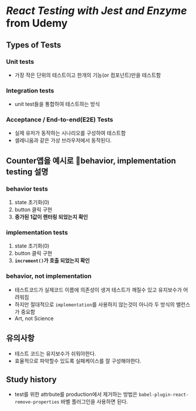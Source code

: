 # _React Testing with Jest and Enzyme_ from Udemy

## Types of Tests
### Unit tests
* 가장 작은 단위의 테스트이고 한개의 기능(or 컴포넌트)만을 테스트함

### Integration tests
* unit test들을 통합하여 테스트하는 방식

### Acceptance / End-to-end(E2E) Tests
* 실제 유저가 동작하는 시나리오를 구성하여 테스트함
* 셀레니움과 같은 가상 브라우저에서 동작된다.

## Counter앱을 예시로 behavior, implementation testing 설명
### behavior tests
1. state 초기화(0)
2. button 클릭 구현
3. **증가된 1값이 렌터링 되었는지 확인**

### implementation tests
1. state 초기화(0)
2. button 클릭 구현
3. **`increment()`가 호출 되었는지 확인**

### behavior, not implementation
* 테스트코드가 실제코드 이름에 의존성이 생겨 테스트가 깨질수 있고 유지보수가 어려워짐
* 하지만 절대적으로 `implementation`를 사용하지 않는것이 아니라 두 방식의 밸런스가 중요함
* Art, not Science

## 유의사항
* 테스트 코드는 유지보수가 쉬워야한다.
* 효율적으로 파악할수 있도록 실패케이스를 잘 구성해야한다.

## Study history
* test를 위한 attrbute를 production에서 제거하는 방법은 `babel-plugin-react-remove-properties` 바벨 플러그인을 사용하면 된다.